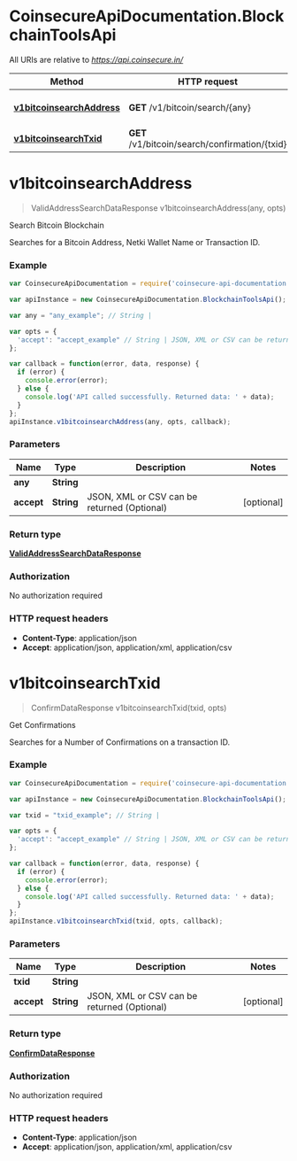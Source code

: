 # CoinsecureApiDocumentation.BlockchainToolsApi

All URIs are relative to *https://api.coinsecure.in/*

Method | HTTP request | Description
------------- | ------------- | -------------
[**v1bitcoinsearchAddress**](BlockchainToolsApi.md#v1bitcoinsearchAddress) | **GET** /v1/bitcoin/search/{any} | Search Bitcoin Blockchain
[**v1bitcoinsearchTxid**](BlockchainToolsApi.md#v1bitcoinsearchTxid) | **GET** /v1/bitcoin/search/confirmation/{txid} | Get Confirmations


<a name="v1bitcoinsearchAddress"></a>
# **v1bitcoinsearchAddress**
> ValidAddressSearchDataResponse v1bitcoinsearchAddress(any, opts)

Search Bitcoin Blockchain

Searches for a Bitcoin Address, Netki Wallet Name or Transaction ID.

### Example
```javascript
var CoinsecureApiDocumentation = require('coinsecure-api-documentation');

var apiInstance = new CoinsecureApiDocumentation.BlockchainToolsApi();

var any = "any_example"; // String | 

var opts = { 
  'accept': "accept_example" // String | JSON, XML or CSV can be returned (Optional)
};

var callback = function(error, data, response) {
  if (error) {
    console.error(error);
  } else {
    console.log('API called successfully. Returned data: ' + data);
  }
};
apiInstance.v1bitcoinsearchAddress(any, opts, callback);
```

### Parameters

Name | Type | Description  | Notes
------------- | ------------- | ------------- | -------------
 **any** | **String**|  | 
 **accept** | **String**| JSON, XML or CSV can be returned (Optional) | [optional] 

### Return type

[**ValidAddressSearchDataResponse**](ValidAddressSearchDataResponse.md)

### Authorization

No authorization required

### HTTP request headers

 - **Content-Type**: application/json
 - **Accept**: application/json, application/xml, application/csv

<a name="v1bitcoinsearchTxid"></a>
# **v1bitcoinsearchTxid**
> ConfirmDataResponse v1bitcoinsearchTxid(txid, opts)

Get Confirmations

Searches for a Number of Confirmations on a transaction ID.

### Example
```javascript
var CoinsecureApiDocumentation = require('coinsecure-api-documentation');

var apiInstance = new CoinsecureApiDocumentation.BlockchainToolsApi();

var txid = "txid_example"; // String | 

var opts = { 
  'accept': "accept_example" // String | JSON, XML or CSV can be returned (Optional)
};

var callback = function(error, data, response) {
  if (error) {
    console.error(error);
  } else {
    console.log('API called successfully. Returned data: ' + data);
  }
};
apiInstance.v1bitcoinsearchTxid(txid, opts, callback);
```

### Parameters

Name | Type | Description  | Notes
------------- | ------------- | ------------- | -------------
 **txid** | **String**|  | 
 **accept** | **String**| JSON, XML or CSV can be returned (Optional) | [optional] 

### Return type

[**ConfirmDataResponse**](ConfirmDataResponse.md)

### Authorization

No authorization required

### HTTP request headers

 - **Content-Type**: application/json
 - **Accept**: application/json, application/xml, application/csv

